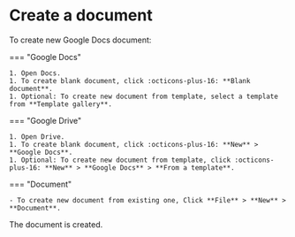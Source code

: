 # Create a document

To create new Google Docs document:

=== "Google Docs"

    1. Open Docs.
    1. To create blank document, click :octicons-plus-16: **Blank document**.
    1. Optional: To create new document from template, select a template from **Template gallery**.

=== "Google Drive"

    1. Open Drive.
    1. To create blank document, click :octicons-plus-16: **New** > **Google Docs**.
    1. Optional: To create new document from template, click :octicons-plus-16: **New** > **Google Docs** > **From a template**.

=== "Document"

    - To create new document from existing one, Click **File** > **New** > **Document**. 

The document is created.